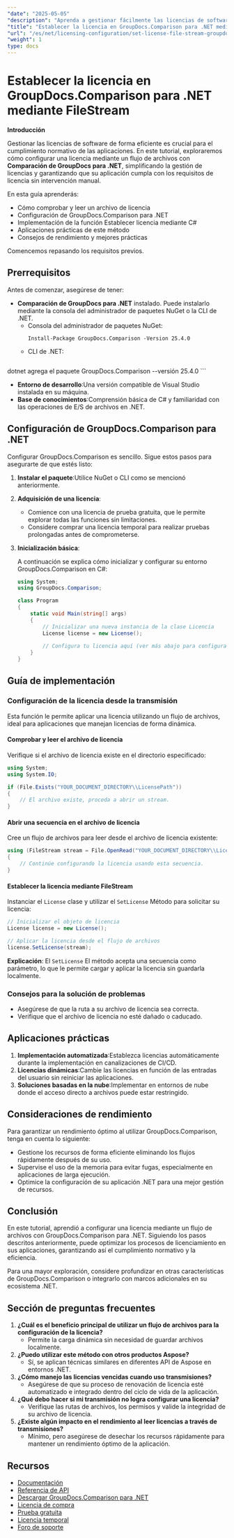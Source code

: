 ```yaml
---
"date": "2025-05-05"
"description": "Aprenda a gestionar fácilmente las licencias de software con GroupDocs.Comparison para .NET mediante secuencias de archivos. Esta guía proporciona ejemplos de código y prácticas recomendadas."
"title": "Establecer la licencia en GroupDocs.Comparison para .NET mediante FileStream"
"url": "/es/net/licensing-configuration/set-license-file-stream-groupdocs-comparison-dotnet/"
"weight": 1
type: docs
---
```

# Establecer la licencia en GroupDocs.Comparison para .NET mediante FileStream

**Introducción**

Gestionar las licencias de software de forma eficiente es crucial para el cumplimiento normativo de las aplicaciones. En este tutorial, exploraremos cómo configurar una licencia mediante un flujo de archivos con **Comparación de GroupDocs para .NET**, simplificando la gestión de licencias y garantizando que su aplicación cumpla con los requisitos de licencia sin intervención manual.

En esta guía aprenderás:
- Cómo comprobar y leer un archivo de licencia
- Configuración de GroupDocs.Comparison para .NET
- Implementación de la función Establecer licencia mediante C#
- Aplicaciones prácticas de este método
- Consejos de rendimiento y mejores prácticas

Comencemos repasando los requisitos previos.

## Prerrequisitos

Antes de comenzar, asegúrese de tener:
- **Comparación de GroupDocs para .NET** instalado. Puede instalarlo mediante la consola del administrador de paquetes NuGet o la CLI de .NET.
  - Consola del administrador de paquetes NuGet:
    ```shell
    Install-Package GroupDocs.Comparison -Version 25.4.0
    ```
  - CLI de .NET:
    ```bash
dotnet agrega el paquete GroupDocs.Comparison --versión 25.4.0
    ```
- **Entorno de desarrollo**:Una versión compatible de Visual Studio instalada en su máquina.
- **Base de conocimientos**:Comprensión básica de C# y familiaridad con las operaciones de E/S de archivos en .NET.

## Configuración de GroupDocs.Comparison para .NET

Configurar GroupDocs.Comparison es sencillo. Sigue estos pasos para asegurarte de que estés listo:

1. **Instalar el paquete**:Utilice NuGet o CLI como se mencionó anteriormente.
2. **Adquisición de una licencia**:
   - Comience con una licencia de prueba gratuita, que le permite explorar todas las funciones sin limitaciones.
   - Considere comprar una licencia temporal para realizar pruebas prolongadas antes de comprometerse.
3. **Inicialización básica**:

    A continuación se explica cómo inicializar y configurar su entorno GroupDocs.Comparison en C#:

    ```csharp
    using System;
    using GroupDocs.Comparison;

    class Program
    {
        static void Main(string[] args)
        {
            // Inicializar una nueva instancia de la clase Licencia
            License license = new License();
            
            // Configura tu licencia aquí (ver más abajo para configurarla desde la transmisión)
        }
    }
    ```

## Guía de implementación

### Configuración de la licencia desde la transmisión

Esta función le permite aplicar una licencia utilizando un flujo de archivos, ideal para aplicaciones que manejan licencias de forma dinámica.

#### Comprobar y leer el archivo de licencia

Verifique si el archivo de licencia existe en el directorio especificado:

```csharp
using System;
using System.IO;

if (File.Exists("YOUR_DOCUMENT_DIRECTORY\\LicensePath"))
{
    // El archivo existe, proceda a abrir un stream.
}
```

#### Abrir una secuencia en el archivo de licencia

Cree un flujo de archivos para leer desde el archivo de licencia existente:

```csharp
using (FileStream stream = File.OpenRead("YOUR_DOCUMENT_DIRECTORY\\LicensePath"))
{
    // Continúe configurando la licencia usando esta secuencia.
}
```

#### Establecer la licencia mediante FileStream

Instanciar el `License` clase y utilizar el `SetLicense` Método para solicitar su licencia:

```csharp
// Inicializar el objeto de licencia
License license = new License();

// Aplicar la licencia desde el flujo de archivos
license.SetLicense(stream);
```

**Explicación**: El `SetLicense` El método acepta una secuencia como parámetro, lo que le permite cargar y aplicar la licencia sin guardarla localmente.

### Consejos para la solución de problemas

- Asegúrese de que la ruta a su archivo de licencia sea correcta.
- Verifique que el archivo de licencia no esté dañado o caducado.

## Aplicaciones prácticas

1. **Implementación automatizada**:Establezca licencias automáticamente durante la implementación en canalizaciones de CI/CD.
2. **Licencias dinámicas**:Cambie las licencias en función de las entradas del usuario sin reiniciar las aplicaciones.
3. **Soluciones basadas en la nube**:Implementar en entornos de nube donde el acceso directo a archivos puede estar restringido.

## Consideraciones de rendimiento

Para garantizar un rendimiento óptimo al utilizar GroupDocs.Comparison, tenga en cuenta lo siguiente:
- Gestione los recursos de forma eficiente eliminando los flujos rápidamente después de su uso.
- Supervise el uso de la memoria para evitar fugas, especialmente en aplicaciones de larga ejecución.
- Optimice la configuración de su aplicación .NET para una mejor gestión de recursos.

## Conclusión

En este tutorial, aprendió a configurar una licencia mediante un flujo de archivos con GroupDocs.Comparison para .NET. Siguiendo los pasos descritos anteriormente, puede optimizar los procesos de licenciamiento en sus aplicaciones, garantizando así el cumplimiento normativo y la eficiencia.

Para una mayor exploración, considere profundizar en otras características de GroupDocs.Comparison o integrarlo con marcos adicionales en su ecosistema .NET.

## Sección de preguntas frecuentes

1. **¿Cuál es el beneficio principal de utilizar un flujo de archivos para la configuración de la licencia?**
   - Permite la carga dinámica sin necesidad de guardar archivos localmente.
2. **¿Puedo utilizar este método con otros productos Aspose?**
   - Sí, se aplican técnicas similares en diferentes API de Aspose en entornos .NET.
3. **¿Cómo manejo las licencias vencidas cuando uso transmisiones?**
   - Asegúrese de que su proceso de renovación de licencia esté automatizado e integrado dentro del ciclo de vida de la aplicación.
4. **¿Qué debo hacer si mi transmisión no logra configurar una licencia?**
   - Verifique las rutas de archivos, los permisos y valide la integridad de su archivo de licencia.
5. **¿Existe algún impacto en el rendimiento al leer licencias a través de transmisiones?**
   - Mínimo, pero asegúrese de desechar los recursos rápidamente para mantener un rendimiento óptimo de la aplicación.

## Recursos

- [Documentación](https://docs.groupdocs.com/comparison/net/)
- [Referencia de API](https://reference.groupdocs.com/comparison/net/)
- [Descargar GroupDocs.Comparison para .NET](https://releases.groupdocs.com/comparison/net/)
- [Licencia de compra](https://purchase.groupdocs.com/buy)
- [Prueba gratuita](https://releases.groupdocs.com/comparison/net/)
- [Licencia temporal](https://purchase.groupdocs.com/temporary-license/)
- [Foro de soporte](https://forum.groupdocs.com/c/comparison/)